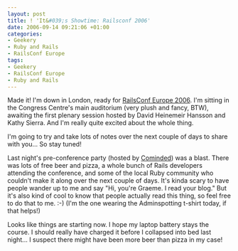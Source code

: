 ```yaml
---
layout: post
title: ! 'It&#039;s Showtime: Railsconf 2006'
date: 2006-09-14 09:21:06 +01:00
categories:
- Geekery
- Ruby and Rails
- RailsConf Europe
tags:
- Geekery
- RailsConf Europe
- Ruby and Rails
---
```

Made it!  I'm down in London, ready for [RailsConf Europe 2006](http://europe.railsconf.org/).  I'm sitting in the Congress Centre's main auditorium (very plush and fancy, BTW), awaiting the first plenary session hosted by David Heinemeir Hansson and Kathy Sierra.  And I'm really quite excited about the whole thing.

I'm going to try and take lots of notes over the next couple of days to share with you...  So stay tuned!

Last night's pre-conference party (hosted by [Cominded](http://www.cominded.com)) was a blast.  There was lots of free beer and pizza, a whole bunch of Rails developers attending the conference, and some of the local Ruby community who couldn't make it along over the next couple of days.  It's kinda scary to have people wander up to me and say "Hi, you're Graeme.  I read your blog."  But it's also kind of cool to know that people actually read this thing, so feel free to do that to me. :-)  (I'm the one wearing the Adminspotting t-shirt today, if that helps!)

Looks like things are starting now.  I hope my laptop battery stays the course.  I should really have charged it before I collapsed into bed last night...  I suspect there might have been more beer than pizza in my case!
